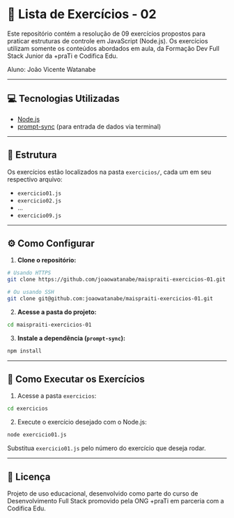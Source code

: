 
# 📘 Lista de Exercícios - 02

Este repositório contém a resolução de 09 exercícios propostos para praticar estruturas de controle em JavaScript (Node.js). Os exercícios utilizam somente os conteúdos abordados em aula, da Formação Dev Full Stack Junior da +praTi e Codifica Edu.

Aluno: João Vicente Watanabe

---

## 💻 Tecnologias Utilizadas

- [Node.js](https://nodejs.org/)
- [prompt-sync](https://www.npmjs.com/package/prompt-sync) (para entrada de dados via terminal)

---

## 📁 Estrutura

Os exercícios estão localizados na pasta `exercicios/`, cada um em seu respectivo arquivo:

- `exercicio01.js`
- `exercicio02.js`
- ...
- `exercicio09.js`

---

## ⚙️ Como Configurar

1. **Clone o repositório:**

```bash
# Usando HTTPS
git clone https://github.com/joaowatanabe/maispraiti-exercicios-01.git

# Ou usando SSH
git clone git@github.com:joaowatanabe/maispraiti-exercicios-01.git
```

2. **Acesse a pasta do projeto:**

```bash
cd maispraiti-exercicios-01
```

3. **Instale a dependência (`prompt-sync`):**

```bash
npm install
```

---

## 🚀 Como Executar os Exercícios

1. Acesse a pasta `exercicios`:

```bash
cd exercicios
```

2. Execute o exercício desejado com o Node.js:

```bash
node exercicio01.js
```

Substitua `exercicio01.js` pelo número do exercício que deseja rodar.

---

## 📄 Licença

Projeto de uso educacional, desenvolvido como parte do curso de Desenvolvimento Full Stack promovido pela ONG +praTi em parceria com a Codifica Edu.

